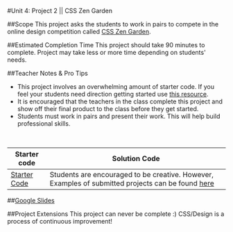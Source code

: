 #Unit 4: Project 2 || CSS Zen Garden


##Scope
This project asks the students to work in pairs to compete in  the online design competition called <a href="https://www.csszengarden.com/">CSS Zen Garden</a>.

##Estimated Completion Time
This project should take 90 minutes to complete. Project may take less or more time depending on students' needs.  

##Teacher Notes & Pro Tips
* This project involves an overwhelming amount of starter code. If you feel your students need direction getting started use [this resource](https://docs.google.com/document/d/1wDWWz-9vdT2gH4S8lvTfhg8g2mfid9DbyW6l51bC21E/edit).
* It is encouraged that the teachers in the class complete this project and show off their final product to the class before they get started.
* Students must work in pairs and present their work. This will help build professional skills.

<br>

| Starter code | Solution Code |
|-------|-------|
|[Starter Code](https://popcode.org/?gist=a521a0b99b72b550d55b90a1121b9b42) | Students are encouraged to be creative. However, Examples of submitted projects can be found [here](http://www.mezzoblue.com/zengarden/alldesigns/)|

##[Google Slides](https://docs.google.com/presentation/d/16XxbPKe53wUsFqlqbRXADzlhGL7ferB-qwSnPkmmp6U/edit?usp=sharing)

##Project Extensions
This project can never be complete :) CSS/Design is a process of continuous improvement!




